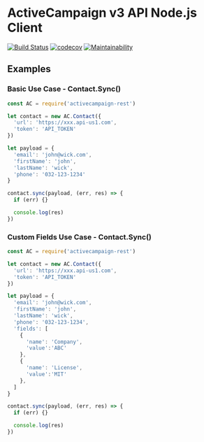 # ActiveCampaign v3 API Node.js Client

[![Build Status](https://travis-ci.com/android86/activecampaign.svg?branch=master)](https://travis-ci.com/android86/activecampaign)
[![codecov](https://codecov.io/gh/android86/activecampaign/branch/master/graph/badge.svg)](https://codecov.io/gh/android86/activecampaign)
[![Maintainability](https://api.codeclimate.com/v1/badges/3021111943dd84108367/maintainability)](https://codeclimate.com/github/android86/activecampaign/maintainability)

## Examples

### Basic Use Case - Contact.Sync()

``` js
const AC = require('activecampaign-rest')

let contact = new AC.Contact({
  'url': 'https://xxx.api-us1.com',
  'token': 'API_TOKEN'
})

let payload = {
  'email': 'john@wick.com',
  'firstName': 'john',
  'lastName': 'wick',
  'phone': '032-123-1234'
}

contact.sync(payload, (err, res) => {
  if (err) {}

  console.log(res)
})
```

### Custom Fields Use Case - Contact.Sync()

``` js
const AC = require('activecampaign-rest')

let contact = new AC.Contact({
  'url': 'https://xxx.api-us1.com',
  'token': 'API_TOKEN'
})

let payload = {
  'email': 'john@wick.com',
  'firstName': 'john',
  'lastName': 'wick',
  'phone': '032-123-1234',
  'fields': [
    {
      'name': 'Company',
      'value':'ABC'
    },
    {
      'name': 'License',
      'value':'MIT'
    },
  ]
}

contact.sync(payload, (err, res) => {
  if (err) {}

  console.log(res)
})
```
